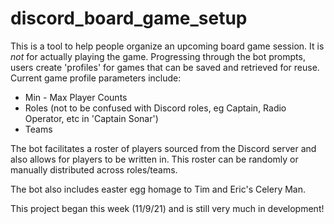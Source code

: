 # discord_board_game_setup
This is a tool to help people organize an upcoming board game session.  It is *not* for actually playing the game.
Progressing through the bot prompts, users create 'profiles' for games that can be saved and retrieved for reuse.
Current game profile parameters include:
  - Min - Max Player Counts
  - Roles (not to be confused with Discord roles, eg Captain, Radio Operator, etc in 'Captain Sonar')
  - Teams

The bot facilitates a roster of players sourced from the Discord server and also allows for players to be written in.
This roster can be randomly or manually distributed across roles/teams.

The bot also includes easter egg homage to Tim and Eric's Celery Man.

This project began this week (11/9/21) and is still very much in development!
